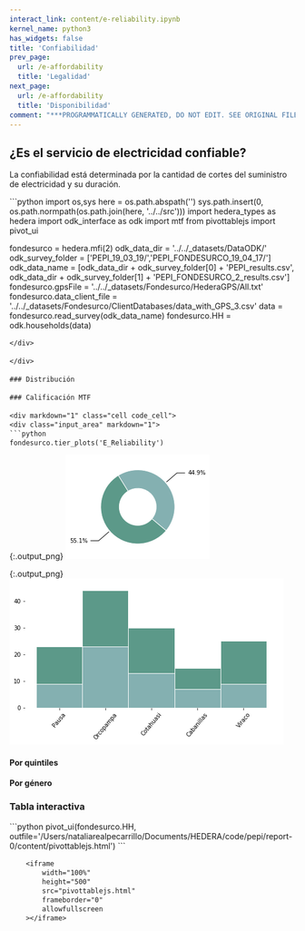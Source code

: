 ```yaml
---
interact_link: content/e-reliability.ipynb
kernel_name: python3
has_widgets: false
title: 'Confiabilidad'
prev_page:
  url: /e-affordability
  title: 'Legalidad'
next_page:
  url: /e-affordability
  title: 'Disponibilidad'
comment: "***PROGRAMMATICALLY GENERATED, DO NOT EDIT. SEE ORIGINAL FILES IN /content***"
---
```


## ¿Es el servicio de electricidad confiable?

La confiabilidad está determinada por la cantidad de cortes del suministro de electricidad y su duración. 


<div markdown="1" class="cell code_cell">
<div class="input_area" markdown="1">
```python
import os,sys
here = os.path.abspath('')
sys.path.insert(0, os.path.normpath(os.path.join(here, '../../src')))
import hedera_types as hedera
import odk_interface as odk
import mtf
from pivottablejs import pivot_ui

fondesurco = hedera.mfi(2)
odk_data_dir = '../../_datasets/DataODK/'
odk_survey_folder = ['PEPI_19_03_19/','PEPI_FONDESURCO_19_04_17/']
odk_data_name = [odk_data_dir + odk_survey_folder[0] + 'PEPI_results.csv',
                 odk_data_dir + odk_survey_folder[1] + 
                 'PEPI_FONDESURCO_2_results.csv']
fondesurco.gpsFile = '../../_datasets/Fondesurco/HederaGPS/All.txt'
fondesurco.data_client_file = '../../_datasets/Fondesurco/ClientDatabases/data_with_GPS_3.csv'
data = fondesurco.read_survey(odk_data_name)
fondesurco.HH = odk.households(data)

```
</div>

</div>

### Distribución

### Calificación MTF

<div markdown="1" class="cell code_cell">
<div class="input_area" markdown="1">
```python
fondesurco.tier_plots('E_Reliability')
```
</div>

<div class="output_wrapper" markdown="1">
<div class="output_subarea" markdown="1">

{:.output_png}
![png](images/e-reliability_4_0.png)

</div>
</div>
<div class="output_wrapper" markdown="1">
<div class="output_subarea" markdown="1">

{:.output_png}
![png](images/e-reliability_4_1.png)

</div>
</div>
</div>

#### Por quintiles

#### Por género

### Tabla interactiva

<div markdown="1" class="cell code_cell">
<div class="input_area" markdown="1">
```python
pivot_ui(fondesurco.HH, outfile='/Users/nataliarealpecarrillo/Documents/HEDERA/code/pepi/report-0/content/pivottablejs.html')
```
</div>

<div class="output_wrapper" markdown="1">
<div class="output_subarea" markdown="1">



<div markdown="0" class="output output_html">

        <iframe
            width="100%"
            height="500"
            src="pivottablejs.html"
            frameborder="0"
            allowfullscreen
        ></iframe>
        
</div>


</div>
</div>
</div>
